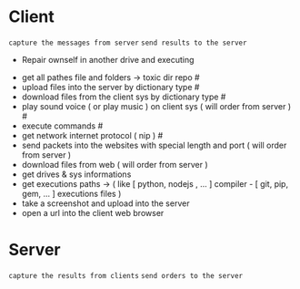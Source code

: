 # Client

`capture the messages from server`
`send results to the server`

- Repair ownself in another drive and executing
+ get all pathes file and folders -> toxic dir repo #
+ upload files into the server by dictionary type #
+ download files from the client sys by dictionary type #
+ play sound voice ( or play music ) on client sys ( will order from server ) #
+ execute commands #
+ get network internet protocol ( nip ) #
+ send packets into the websites with special length and port ( will order from server )
+ download files from web ( will order from server )
+ get drives & sys informations
+ get executions paths -> ( like [ python, nodejs , ... ] compiler - [ git, pip, gem, ... ] executions files )
+ take a screenshot and upload into the server
+ open a url into the client web browser

# Server

`capture the results from clients`
`send orders to the server`

